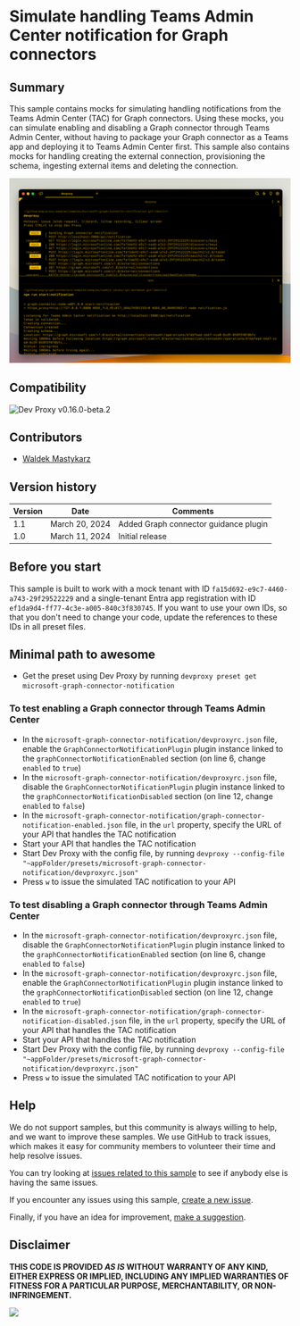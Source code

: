 # Simulate handling Teams Admin Center notification for Graph connectors

## Summary

This sample contains mocks for simulating handling notifications from the Teams Admin Center (TAC) for Graph connectors. Using these mocks, you can simulate enabling and disabling a Graph connector through Teams Admin Center, without having to package your Graph connector as a Teams app and deploying it to Teams Admin Center first. This sample also contains mocks for handling creating the external connection, provisioning the schema, ingesting external items and deleting the connection.

![Dev Proxy simulating the Teams Admin Center notification after enabling a Graph connector](assets/simulating-tac-notification.png)

## Compatibility

![Dev Proxy v0.16.0-beta.2](https://img.shields.io/badge/devproxy-v0.16.0--beta.2-orange.svg)

## Contributors

- [Waldek Mastykarz](https://github.com/waldekmastykarz)

## Version history

Version|Date|Comments
-------|----|--------
1.1|March 20, 2024|Added Graph connector guidance plugin
1.0|March 11, 2024|Initial release

## Before you start

This sample is built to work with a mock tenant with ID `fa15d692-e9c7-4460-a743-29f29522229` and a single-tenant Entra app registration with ID `ef1da9d4-ff77-4c3e-a005-840c3f830745`. If you want to use your own IDs, so that you don't need to change your code, update the references to these IDs in all preset files.

## Minimal path to awesome

- Get the preset using Dev Proxy by running `devproxy preset get microsoft-graph-connector-notification`

### To test enabling a Graph connector through Teams Admin Center

- In the `microsoft-graph-connector-notification/devproxyrc.json` file, enable the `GraphConnectorNotificationPlugin` plugin instance linked to the `graphConnectorNotificationEnabled` section (on line 6, change `enabled` to `true`)
- In the `microsoft-graph-connector-notification/devproxyrc.json` file, disable the `GraphConnectorNotificationPlugin` plugin instance linked to the `graphConnectorNotificationDisabled` section (on line 12, change `enabled` to `false`)
- In the `microsoft-graph-connector-notification/graph-connector-notification-enabled.json` file, in the `url` property, specify the URL of your API that handles the TAC notification
- Start your API that handles the TAC notification
- Start Dev Proxy with the config file, by running `devproxy --config-file "~appFolder/presets/microsoft-graph-connector-notification/devproxyrc.json"`
- Press `w` to issue the simulated TAC notification to your API

### To test disabling a Graph connector through Teams Admin Center

- In the `microsoft-graph-connector-notification/devproxyrc.json` file, disable the `GraphConnectorNotificationPlugin` plugin instance linked to the `graphConnectorNotificationEnabled` section (on line 6, change `enabled` to `false`)
- In the `microsoft-graph-connector-notification/devproxyrc.json` file, enable the `GraphConnectorNotificationPlugin` plugin instance linked to the `graphConnectorNotificationDisabled` section (on line 12, change `enabled` to `true`)
- In the `microsoft-graph-connector-notification/graph-connector-notification-disabled.json` file, in the `url` property, specify the URL of your API that handles the TAC notification
- Start your API that handles the TAC notification
- Start Dev Proxy with the config file, by running `devproxy --config-file "~appFolder/presets/microsoft-graph-connector-notification/devproxyrc.json"`
- Press `w` to issue the simulated TAC notification to your API

## Help

We do not support samples, but this community is always willing to help, and we want to improve these samples. We use GitHub to track issues, which makes it easy for  community members to volunteer their time and help resolve issues.

You can try looking at [issues related to this sample](https://github.com/pnp/proxy-samples/issues?q=label%3A%22sample%3A%microsoft-graph-connector-notification%22) to see if anybody else is having the same issues.

If you encounter any issues using this sample, [create a new issue](https://github.com/pnp/proxy-samples/issues/new).

Finally, if you have an idea for improvement, [make a suggestion](https://github.com/pnp/proxy-samples/issues/new).

## Disclaimer

**THIS CODE IS PROVIDED *AS IS* WITHOUT WARRANTY OF ANY KIND, EITHER EXPRESS OR IMPLIED, INCLUDING ANY IMPLIED WARRANTIES OF FITNESS FOR A PARTICULAR PURPOSE, MERCHANTABILITY, OR NON-INFRINGEMENT.**

![](https://m365-visitor-stats.azurewebsites.net/SamplesGallery/pnp-devproxy-microsoft-graph-connector-notification)
